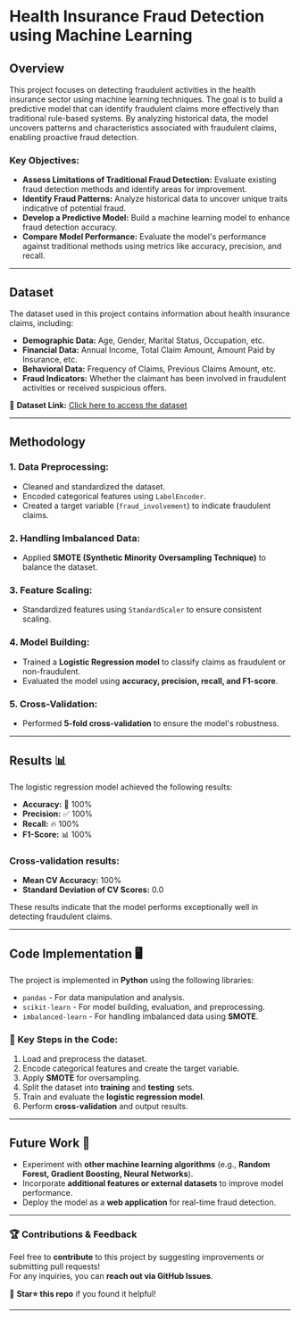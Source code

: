 # Health Insurance Fraud Detection using Machine Learning

## Overview
This project focuses on detecting fraudulent activities in the health insurance sector using machine learning techniques. The goal is to build a predictive model that can identify fraudulent claims more effectively than traditional rule-based systems. By analyzing historical data, the model uncovers patterns and characteristics associated with fraudulent claims, enabling proactive fraud detection.

### Key Objectives:
- **Assess Limitations of Traditional Fraud Detection:** Evaluate existing fraud detection methods and identify areas for improvement.
- **Identify Fraud Patterns:** Analyze historical data to uncover unique traits indicative of potential fraud.
- **Develop a Predictive Model:** Build a machine learning model to enhance fraud detection accuracy.
- **Compare Model Performance:** Evaluate the model's performance against traditional methods using metrics like accuracy, precision, and recall.

---

## Dataset
The dataset used in this project contains information about health insurance claims, including:

- **Demographic Data:** Age, Gender, Marital Status, Occupation, etc.
- **Financial Data:** Annual Income, Total Claim Amount, Amount Paid by Insurance, etc.
- **Behavioral Data:** Frequency of Claims, Previous Claims Amount, etc.
- **Fraud Indicators:** Whether the claimant has been involved in fraudulent activities or received suspicious offers.

📂 **Dataset Link:** [Click here to access the dataset](https://docs.google.com/spreadsheets/d/1UZievI9G_8P7WlHJA4q10udrATbLUYBV/edit?usp=sharing&ouid=101953658808213032825&rtpof=true&sd=true)

---

## Methodology

### 1. Data Preprocessing:
- Cleaned and standardized the dataset.
- Encoded categorical features using `LabelEncoder`.
- Created a target variable (`fraud_involvement`) to indicate fraudulent claims.

### 2. Handling Imbalanced Data:
- Applied **SMOTE (Synthetic Minority Oversampling Technique)** to balance the dataset.

### 3. Feature Scaling:
- Standardized features using `StandardScaler` to ensure consistent scaling.

### 4. Model Building:
- Trained a **Logistic Regression model** to classify claims as fraudulent or non-fraudulent.
- Evaluated the model using **accuracy, precision, recall, and F1-score**.

### 5. Cross-Validation:
- Performed **5-fold cross-validation** to ensure the model's robustness.

---

## Results 📊
The logistic regression model achieved the following results:

- **Accuracy:** 🎯 100%
- **Precision:** ✅ 100%
- **Recall:** 🔥 100%
- **F1-Score:** 📊 100%

### Cross-validation results:
- **Mean CV Accuracy:** 100%
- **Standard Deviation of CV Scores:** 0.0

These results indicate that the model performs exceptionally well in detecting fraudulent claims.

---

## Code Implementation 🖥️
The project is implemented in **Python** using the following libraries:

- `pandas` - For data manipulation and analysis.
- `scikit-learn` - For model building, evaluation, and preprocessing.
- `imbalanced-learn` - For handling imbalanced data using **SMOTE**.

### 🔑 Key Steps in the Code:
1. Load and preprocess the dataset.
2. Encode categorical features and create the target variable.
3. Apply **SMOTE** for oversampling.
4. Split the dataset into **training** and **testing** sets.
5. Train and evaluate the **logistic regression model**.
6. Perform **cross-validation** and output results.

---

## Future Work 🚀
- Experiment with **other machine learning algorithms** (e.g., **Random Forest, Gradient Boosting, Neural Networks**).
- Incorporate **additional features or external datasets** to improve model performance.
- Deploy the model as a **web application** for real-time fraud detection.

---

### 🏆 **Contributions & Feedback**
Feel free to **contribute** to this project by suggesting improvements or submitting pull requests!  
For any inquiries, you can **reach out via GitHub Issues**.

📌 **Star⭐ this repo** if you found it helpful!

---

